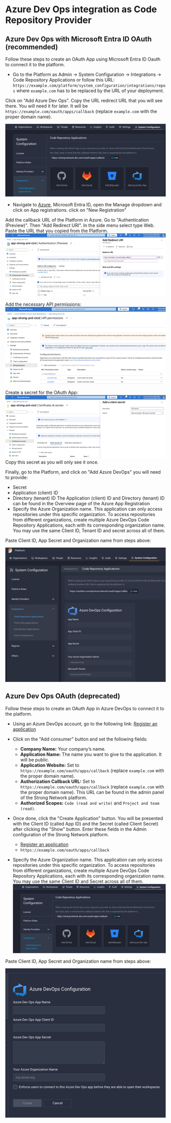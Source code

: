 # Azure Dev Ops integration as Code Repository Provider

## Azure Dev Ops with Microsoft Entra ID OAuth (recommended)
Follow these steps to create an OAuth App using Microsoft Entra ID Oauth to connect it to the platform.

- Go to the Platform as Admin -> System Configuration -> Integrations -> Code Repository Applications or follow this URL: `https://example.com/platform/system_configuration/integrations/repos` where `example.com` has to be replaced by the URL of your deployment.

Click on "Add Azure Dev Ops". Copy the URL redirect URL that you will see there. You will need it for later. 
It will be `https://example.com/oauth/apps/callback` (replace `example.com` with the proper domain name).

![Azure Dev Ops](../assets/images/azure_devops_add.png)

- Navigate to [Azure](https://portal.azure.com), Microsoft Entra ID, open the Manage dropdown and click on App registrations. click on "New Registration"

Add the callback URL of the Platform in Azure. Go to "Authentication (Preview)". Then "Add Redirect URI". In the side menu select type Web. Paste the URL that you copied from the Platform.
![Azure Dev Ops Callback](../assets/images/azure_devops_entra_callback.png)

Add the necessary API permissions:
![Azure Dev Ops Permissions](../assets/images/azure_devops_entra_1.png)

Create a secret for the OAuth App:
![Azure Dev Ops Secret](../assets/images/azure_devops_entra_secret.png)
Copy this secret as you will only see it once.

Finally, go to the Platform, and click on "Add Azure DevOps" you will need to provide:
- Secret
- Application (client) ID
- Directory (tenant) ID
The Application (client) ID and Directory (tenant) ID can be found in the Overview page of the Azure App Registration
- Specify the Azure Organization name. This application can only access repositories under this specific organization. To access repositories from different organizations, create multiple Azure DevOps Code Repository Applications, each with its corresponding organization name. You may use the same Client ID, Tenant ID and secret across all of them.


Paste Client ID, App Secret and Organization name from steps above: 

![Add Azure Dev Ops](../assets/images/azure_devops_add_entra.png)

## Azure Dev Ops OAuth (deprecated)
Follow these steps to create an OAuth App in Azure DevOps to connect it to the platform.

- Using an Azure DevOps account, go to the following link:
   [Register an application](https://app.vsaex.visualstudio.com/app/register)

- Click on the "Add consumer" button and set the following fields:
   - **Company Name:** Your company’s name.
   - **Application Name:** The name you want to give to the application. It will be public.
   - **Application Website:** Set to `https://example.com/oauth/apps/callback` (replace `example.com` with the proper domain name).
   - **Authorization Callback URL:** Set to `https://example.com/oauth/apps/callback` (replace `example.com` with the proper domain name). This URL can be found in the admin panel of the Strong Network platform.
   - **Authorized Scopes:** `Code (read and write)` and `Project and team (read)`.

- Once done, click the "Create Application" button. You will be presented with the Client ID (called App ID) and the Secret (called Client Secret) after clicking the "Show" button. Enter these fields in the Admin configuration of the Strong Network platform.

   - [Register an application](https://app.vsaex.visualstudio.com/app/register)
   - `https://example.com/oauth/apps/callback`

- Specify the Azure Organization name. This application can only access repositories under this specific organization. To access repositories from different organizations, create multiple Azure DevOps Code Repository Applications, each with its corresponding organization name. You may use the same Client ID and Secret across all of them.
![Azure Dev Ops](../assets/images/azure_devops_add.png)

Paste Client ID, App Secret and Organization name from steps above: 

![Azure Dev Ops 2](../assets/images/azure_devops_add_2.png)